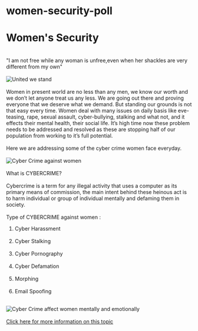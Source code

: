 
# women-security-poll
<html>
<body>
<h1>Women's Security</h1><br>
  <p1>"I am not free while any woman is unfree,even when her shackles are very different from my own"</p1><br><br>
  <img src="https://user-images.githubusercontent.com/81457490/114273862-79ab1280-9a39-11eb-8b7f-dfe7b6bae0f2.png" alt="United we stand"><br><br>
  <p2>Women in present world are no less than any men, we know our worth and we don’t let anyone treat us any less. We are going out there and proving everyone that we deserve what we demand. But standing our grounds is not that easy every time. Women deal with many issues on daily basis like eve-teasing, rape, sexual assault, cyber-bullying, stalking and what not, and it effects their mental health, their social life. It’s high time now these problem needs to be addressed and resolved as these are stopping half of our population from working to it’s full potential.</p2><br><br>
  <p3>Here we are addressing some of the cyber crime women face everyday.<br><br>
    <img src="https://user-images.githubusercontent.com/81457490/114273620-677ca480-9a38-11eb-8dc4-f27fd3dff0bb.png" alt="Cyber Crime against women"><br><br>
    What is CYBERCRIME?<br><br>
    Cybercrime is a term for any illegal activity that uses a computer as its primary means of commission, the main intent behind these heinous act is to harm individual or group of individual mentally and defaming them in society.<br><br>
    Type of CYBERCRIME against women :<br>
    <ol>
      <li>Cyber Harassment</li><br>
      <li>Cyber Stalking</li><br>
      <li>Cyber Pornography</li><br>
      <li>Cyber Defamation</li><br>
      <li>Morphing</li><br>
      <li>Email Spoofing</li><br>
    </ol>
    <img src="https://user-images.githubusercontent.com/81457490/114273709-d78b2a80-9a38-11eb-918c-a41039da098f.png" alt="Cyber Crime affect women mentally and emotionally"><br><br>
    <a href="https://papers.ssrn.com/sol3/papers.cfm?abstract_id=2486125">Click here for more information on this topic</a><br><br>


      
 </body>
</html>
